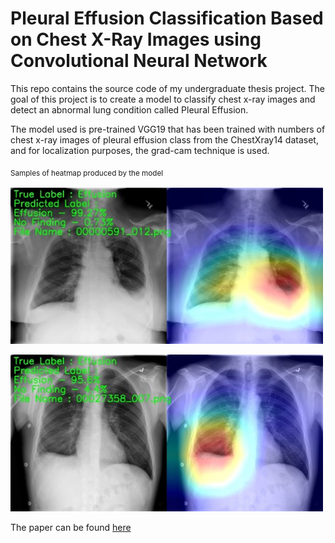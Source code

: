# Pleural Effusion Classification Based on Chest X-Ray Images using Convolutional Neural Network

This repo contains the source code of my undergraduate thesis project. 
The goal of this project is to create a model to classify chest x-ray images and detect an abnormal lung condition called Pleural Effusion.

The model used is pre-trained VGG19 that has been trained with numbers of chest x-ray images of pleural effusion class from the ChestXray14 dataset,
and for localization purposes, the grad-cam technique is used.

<sub>Samples of heatmap produced by the model<sub>
<p><img src="graphs/Picture1.jpg" width="500" /></p>
<p><img src="graphs/Picture2.jpg" width="500" /></p>

The paper can be found [here](https://jiki.cs.ui.ac.id/index.php/jiki/article/view/898/437)
